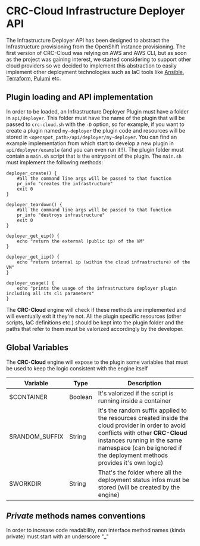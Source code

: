 # CRC-Cloud Infrastructure Deployer API

The Infrastructure Deployer API has been designed to abstract the Infrastructure provisioning from the OpenShift instance provisioning. The first version of CRC-Cloud was relying on AWS and AWS CLI, but as soon as the project was gaining interest, we started considering to support other cloud providers so we decided to implement this abstraction to easily implement other deployment technologies such as IaC tools like [Ansible](https://www.redhat.com/it/engage/delivery-with-ansible-20170906?sc_cid=7013a000002w14JAAQ&gclid=EAIaIQobChMIwLPlpZG9_AIVA5zVCh2EPw9VEAAYASAAEgJJXfD_BwE&gclsrc=aw.ds), [Terraform](https://terraform.io), [Pulumi](https://https://www.pulumi.com/) etc.

## Plugin loading and API implementation
In order to be loaded, an Infrastructure Deployer Plugin must have a folder in ```api/deployer```. This folder must have the name of the plugin that will be passed to ```crc-cloud.sh``` with the ```-D``` option, so for example, if you want to create a plugin named ```my-deployer``` the plugin code and resources will be stored in ```<openspot_path>/api/deployer/my-deployer```.
You can find an example implementation from which start to develop a new plugin in ```api/deployer/example``` (and you can even run it!!).
The plugin folder must contain a ```main.sh``` script that is the entrypoint of the plugin. The ```main.sh``` must implement the following methods:

```
deployer_create() {
    #all the command line args will be passed to that function
    pr_info "creates the infrastructure"
    exit 0
}

deployer_teardown() {
    #all the command line args will be passed to that function
    pr_info "destroys infrastructure"
    exit 0
}

deployer_get_eip() {
    echo "return the external (public ip) of the VM"
}

deployer_get_iip() {
    echo "return internal ip (within the cloud infrastructure) of the VM"
}

deployer_usage() {
    echo "prints the usage of the infrastructure deployer plugin including all its cli parameters"
}
```

The **CRC-Cloud** engine will check if these methods are implemented and will eventually exit it they're not.
All the plugin specific resources (other scripts, IaC definitions etc.) should be kept into the plugin folder and the paths that refer to them must be valorized accordingly by the developer.

## Global Variables

The **CRC-Cloud** engine will expose to the plugin some variables that must be used to keep the logic consistent with the engine itself

| Variable | Type| Description |
| --- | --- | --- |
| $CONTAINER | Boolean | It's valorized if the script is running inside a container |
| $RANDOM_SUFFIX | String | It's the random suffix applied to the resources created inside the cloud provider in order to avoid conflicts with other **CRC-Cloud** instances running in the same namespace (can be ignored if the deployment methods provides it's own logic) |
| $WORKDIR | String | That's the folder where all the deployment status infos must be stored (will be created by the engine) | 

 ## *Private* methods names conventions

 In order to increase code readability, non interface method names (kinda private) must start with an underscore "_"